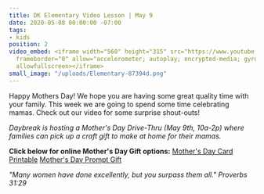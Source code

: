 ```yaml
---
title: DK Elementary Video Lesson | May 9
date: 2020-05-08 00:00:00 -07:00
tags:
- kids
position: 2
video_embed: <iframe width="560" height="315" src="https://www.youtube.com/embed/YElEvXcV5aw"
  frameborder="0" allow="accelerometer; autoplay; encrypted-media; gyroscope; picture-in-picture"
  allowfullscreen></iframe>
small_image: "/uploads/Elementary-87394d.png"
---
```


Happy Mothers Day! We hope you are having some great quality time with your family. This week we are going to spend some time celebrating mamas. Check out our video for some surprise shout-outs!

_Daybreak is hosting a Mother's Day Drive-Thru (May 9th, 10a-2p) where families can pick up a craft gift to make at home for their mamas._

**Click below for online Mother's Day Gift options:**
[Mother's Day Card Printable](https://drive.google.com/file/d/1iVRZ0DugbSrSowEsRjLsq6TRZ_6aYqCy/view?usp=sharing)
[Mother's Day Prompt Gift](https://drive.google.com/file/d/1U5SpHZh4Yo46prxpypezdXmR8msKUsbQ/view?usp=sharing)

*"Many women have done excellently, but you surpass them all." Proverbs 31:29*